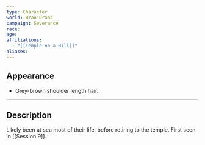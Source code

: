 ```yaml
---
type: Character
world: Brao'Drana
campaign: Severance
race: 
age: 
affiliations:
  - "[[Temple on a Hill]]"
aliases:
---
```

## Appearance

- Grey-brown shoulder length hair.

---

## Description

Likely been at sea most of their life, before retiring to the temple.
First seen in [[Session 9]].